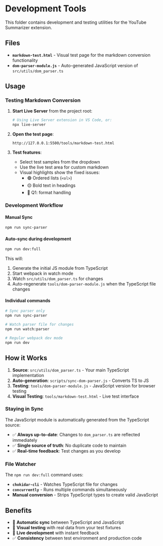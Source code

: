 # Development Tools

This folder contains development and testing utilities for the YouTube Summarizer extension.

## Files

- **`markdown-test.html`** - Visual test page for the markdown conversion functionality
- **`dom-parser-module.js`** - Auto-generated JavaScript version of `src/utils/dom_parser.ts`

## Usage

### Testing Markdown Conversion

1. **Start Live Server** from the project root:
   ```bash
   # Using Live Server extension in VS Code, or:
   npx live-server
   ```

2. **Open the test page**:
   ```
   http://127.0.0.1:5500/tools/markdown-test.html
   ```

3. **Test features**:
   - Select test samples from the dropdown
   - Use the live test area for custom markdown
   - Visual highlights show the fixed issues:
     - 🟢 Ordered lists (`<ol>`)
     - 🟡 Bold text in headings
     - 🔵 Q1: format handling

### Development Workflow

#### Manual Sync
```bash
npm run sync-parser
```

#### Auto-sync during development
```bash
npm run dev:full
```

This will:
1. Generate the initial JS module from TypeScript
2. Start webpack in watch mode
3. Watch `src/utils/dom_parser.ts` for changes
4. Auto-regenerate `tools/dom-parser-module.js` when the TypeScript file changes

#### Individual commands
```bash
# Sync parser only
npm run sync-parser

# Watch parser file for changes
npm run watch:parser

# Regular webpack dev mode
npm run dev
```

## How it Works

1. **Source**: `src/utils/dom_parser.ts` - Your main TypeScript implementation
2. **Auto-generation**: `scripts/sync-dom-parser.js` - Converts TS to JS
3. **Testing**: `tools/dom-parser-module.js` - JavaScript version for browser testing
4. **Visual Testing**: `tools/markdown-test.html` - Live test interface

### Staying in Sync

The JavaScript module is automatically generated from the TypeScript source:

- ✅ **Always up-to-date**: Changes to `dom_parser.ts` are reflected immediately
- ✅ **Single source of truth**: No duplicate code to maintain
- ✅ **Real-time feedback**: Test changes as you develop

### File Watcher

The `npm run dev:full` command uses:
- **`chokidar-cli`** - Watches TypeScript file for changes
- **`concurrently`** - Runs multiple commands simultaneously
- **Manual conversion** - Strips TypeScript types to create valid JavaScript

## Benefits

- 🔄 **Automatic sync** between TypeScript and JavaScript
- 🎨 **Visual testing** with real data from your test fixtures
- 🚀 **Live development** with instant feedback
- ✅ **Consistency** between test environment and production code